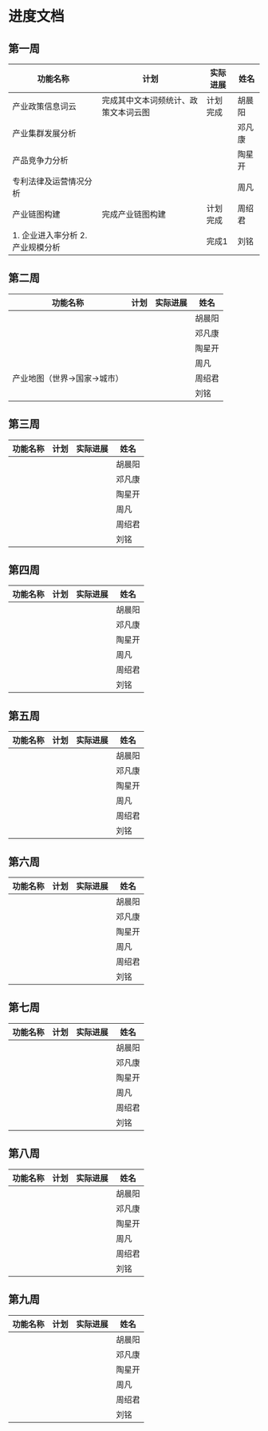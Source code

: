 

# 进度文档

## 第一周

| 功能名称                          | 计划                                 | 实际进展 | 姓名   |
| --------------------------------- | ------------------------------------ | -------- | ------ |
| 产业政策信息词云                  | 完成其中文本词频统计、政策文本词云图 | 计划完成 | 胡晨阳 |
| 产业集群发展分析                  |                                      |          | 邓凡康 |
| 产品竞争力分析                    |                                      |          | 陶星开 |
| 专利法律及运营情况分析            |                                      |          | 周凡   |
| 产业链图构建                      | 完成产业链图构建                     | 计划完成 | 周绍君 |
| 1. 企业进入率分析 2. 产业规模分析 |                                      | 完成1    | 刘铭   |



## 第二周

| 功能名称                     | 计划 | 实际进展 | 姓名   |
| ---------------------------- | ---- | -------- | ------ |
|                              |      |          | 胡晨阳 |
|                              |      |          | 邓凡康 |
|                              |      |          | 陶星开 |
|                              |      |          | 周凡   |
| 产业地图（世界->国家->城市） |      |          | 周绍君 |
|                              |      |          | 刘铭   |

## 第三周

| 功能名称 | 计划 | 实际进展 | 姓名   |
| -------- | ---- | -------- | ------ |
|          |      |          | 胡晨阳 |
|          |      |          | 邓凡康 |
|          |      |          | 陶星开 |
|          |      |          | 周凡   |
|          |      |          | 周绍君 |
|          |      |          | 刘铭   |

## 第四周

| 功能名称 | 计划 | 实际进展 | 姓名   |
| -------- | ---- | -------- | ------ |
|          |      |          | 胡晨阳 |
|          |      |          | 邓凡康 |
|          |      |          | 陶星开 |
|          |      |          | 周凡   |
|          |      |          | 周绍君 |
|          |      |          | 刘铭   |

## 第五周

| 功能名称 | 计划 | 实际进展 | 姓名   |
| -------- | ---- | -------- | ------ |
|          |      |          | 胡晨阳 |
|          |      |          | 邓凡康 |
|          |      |          | 陶星开 |
|          |      |          | 周凡   |
|          |      |          | 周绍君 |
|          |      |          | 刘铭   |

## 第六周

| 功能名称 | 计划 | 实际进展 | 姓名   |
| -------- | ---- | -------- | ------ |
|          |      |          | 胡晨阳 |
|          |      |          | 邓凡康 |
|          |      |          | 陶星开 |
|          |      |          | 周凡   |
|          |      |          | 周绍君 |
|          |      |          | 刘铭   |

## 第七周

| 功能名称 | 计划 | 实际进展 | 姓名   |
| -------- | ---- | -------- | ------ |
|          |      |          | 胡晨阳 |
|          |      |          | 邓凡康 |
|          |      |          | 陶星开 |
|          |      |          | 周凡   |
|          |      |          | 周绍君 |
|          |      |          | 刘铭   |

## 第八周

| 功能名称 | 计划 | 实际进展 | 姓名   |
| -------- | ---- | -------- | ------ |
|          |      |          | 胡晨阳 |
|          |      |          | 邓凡康 |
|          |      |          | 陶星开 |
|          |      |          | 周凡   |
|          |      |          | 周绍君 |
|          |      |          | 刘铭   |

## 第九周

| 功能名称 | 计划 | 实际进展 | 姓名   |
| -------- | ---- | -------- | ------ |
|          |      |          | 胡晨阳 |
|          |      |          | 邓凡康 |
|          |      |          | 陶星开 |
|          |      |          | 周凡   |
|          |      |          | 周绍君 |
|          |      |          | 刘铭   |